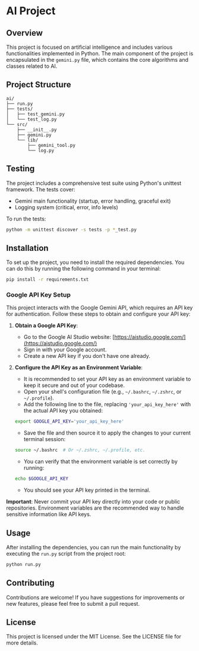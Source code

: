# AI Project

## Overview
This project is focused on artificial intelligence and includes various functionalities implemented in Python. The main component of the project is encapsulated in the `gemini.py` file, which contains the core algorithms and classes related to AI.

## Project Structure

```text
ai/
├── run.py
├── tests/
│   ├── test_gemini.py
│   └── test_log.py
└── src/
    ├── __init__.py
    ├── gemini.py
    └── lib/
        ├── gemini_tool.py
        └── log.py
```

## Testing
The project includes a comprehensive test suite using Python's unittest framework. The tests cover:
- Gemini main functionality (startup, error handling, graceful exit)
- Logging system (critical, error, info levels)

To run the tests:
```bash
python -m unittest discover -s tests -p *_test.py
```

## Installation
To set up the project, you need to install the required dependencies. You can do this by running the following command in your terminal:

```bash
pip install -r requirements.txt
```

### Google API Key Setup

This project interacts with the Google Gemini API, which requires an API key for authentication. Follow these steps to obtain and configure your API key:

1.  **Obtain a Google API Key**:
    *   Go to the Google AI Studio website: [https://aistudio.google.com/](https://aistudio.google.com/)
    *   Sign in with your Google account.
    *   Create a new API key if you don't have one already.

2.  **Configure the API Key as an Environment Variable**:
    *   It is recommended to set your API key as an environment variable to keep it secure and out of your codebase.
    *   Open your shell's configuration file (e.g., `~/.bashrc`, `~/.zshrc`, or `~/.profile`).
    *   Add the following line to the file, replacing `'your_api_key_here'` with the actual API key you obtained:

    ```bash
    export GOOGLE_API_KEY='your_api_key_here'
    ```
    
    *   Save the file and then source it to apply the changes to your current terminal session:
    
    ```bash
    source ~/.bashrc  # Or ~/.zshrc, ~/.profile, etc.
    ```
    
    *   You can verify that the environment variable is set correctly by running:
    
    ```bash
    echo $GOOGLE_API_KEY
    ```
    
    *   You should see your API key printed in the terminal.

**Important**: Never commit your API key directly into your code or public repositories. Environment variables are the recommended way to handle sensitive information like API keys.

## Usage
After installing the dependencies, you can run the main functionality by executing the `run.py` script from the project root:

```bash
python run.py
```

## Contributing
Contributions are welcome! If you have suggestions for improvements or new features, please feel free to submit a pull request.

## License
This project is licensed under the MIT License. See the LICENSE file for more details.